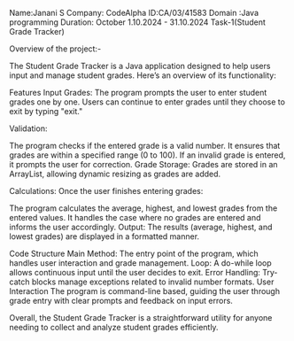 Name:Janani S
Company: CodeAlpha 
ID:CA/03/41583
Domain :Java programming
Duration: October 1.10.2024 - 31.10.2024
Task-1(Student Grade Tracker)

Overview of the project:-

The Student Grade Tracker is a Java application designed to help users input and manage student grades. Here’s an overview of its functionality:

Features
Input Grades: The program prompts the user to enter student grades one by one. Users can continue to enter grades until they choose to exit by typing "exit."

Validation:

The program checks if the entered grade is a valid number.
It ensures that grades are within a specified range (0 to 100). If an invalid grade is entered, it prompts the user for correction.
Grade Storage: Grades are stored in an ArrayList<Double>, allowing dynamic resizing as grades are added.

Calculations: Once the user finishes entering grades:

The program calculates the average, highest, and lowest grades from the entered values.
It handles the case where no grades are entered and informs the user accordingly.
Output: The results (average, highest, and lowest grades) are displayed in a formatted manner.

Code Structure
Main Method: The entry point of the program, which handles user interaction and grade management.
Loop: A do-while loop allows continuous input until the user decides to exit.
Error Handling: Try-catch blocks manage exceptions related to invalid number formats.
User Interaction
The program is command-line based, guiding the user through grade entry with clear prompts and feedback on input errors.

Overall, the Student Grade Tracker is a straightforward utility for anyone needing to collect and analyze student grades efficiently.
